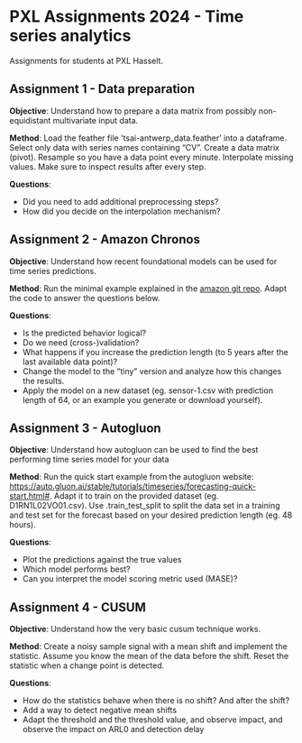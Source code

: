 # PXL Assignments 2024 - Time series analytics

Assignments for students at PXL Hasselt.

## Assignment 1 - Data preparation

**Objective**: Understand how to prepare a data matrix from possibly non-equidistant multivariate input data.

**Method**: Load the feather file 'tsai-antwerp_data.feather’ into a dataframe.  Select only data with series names containing “CV”. Create a data matrix (pivot). Resample so you have a data point every minute. Interpolate missing values. Make sure to inspect results after every step.

**Questions**:
- Did you need to add additional preprocessing steps?
- How did you decide on the interpolation mechanism?


## Assignment 2 - Amazon Chronos

**Objective**: Understand how recent foundational models can be used for time series predictions.

**Method**: Run the minimal example explained in the [amazon git repo](https://github.com/amazon-science/chronos-forecasting?tab=readme-ov-file).  Adapt the code to answer the questions below.

**Questions**:
- Is the predicted behavior logical?
- Do we need (cross-)validation?
- What happens if you increase the prediction length (to 5 years after the last available data point)?
- Change the model to the “tiny” version and analyze how this changes the results. 
- Apply the model on a new dataset (eg. sensor-1.csv with prediction length of 64, or an example you generate or download yourself). 

## Assignment 3 - Autogluon

**Objective**: Understand how autogluon can be used to find the best performing time series model for your data

**Method**: Run the quick start example from the autogluon website: https://auto.gluon.ai/stable/tutorials/timeseries/forecasting-quick-start.html#. Adapt it to train on the provided dataset (eg. D1RN1L02VO01.csv). Use .train_test_split to split the data set in a training and test set for the forecast based on your desired prediction length (eg. 48 hours). 

**Questions**:
- Plot the predictions against the true values
- Which model performs best?
- Can you interpret the model scoring metric used (MASE)?

## Assignment 4 - CUSUM

**Objective**: Understand how the very basic cusum technique works.

**Method**: Create a noisy sample signal with a mean shift and implement the statistic. Assume you know the mean of the data before the shift. Reset the statistic when a change point is detected.

**Questions**:
- How do the statistics behave when there is no shift? And after the shift?
- Add a way to detect negative mean shifts
- Adapt the threshold and the threshold value, and observe impact, and observe the impact on ARL0 and detection delay

